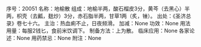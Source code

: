 序号：20051
名称：地榆散
组成：地榆半两，酸石榴皮3分，黄芩（去黑心）半两，枳壳（去瓤，麸炒）3分，赤石脂半两，甘草1两（炙，锉）。
出处：《圣济总录》卷七十六。
主治：热血痢不止，日夜频滑。
加减：None
功效：None
用法用量：每服2钱匕，食前米饮调下。
制备方法：上为散。
临床应用：None
各家论述：None
用药禁忌：None
附注：None
